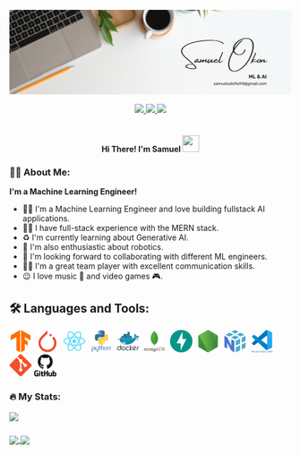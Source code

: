 
 ![](https://github.com/SammSwift/SammSwift/blob/main/img/my_banner.png)
 
<div id="badges" align="center">
  <a href="https://www.linkedin.com/in/samyyswift/">
    <img src="https://img.shields.io/badge/LinkedIn-blue?logo=linkedin&logoColor=white&style=flat-square"/>
  </a>
  
  
  <a href="https://www.youtube.com/channel/UCpcOwTBCN6vs5J3Zz6tkoqQ">
    <img src="https://img.shields.io/badge/YouTube-red?logo=youtube&logoColor=white&style=flat-square"/>
  </a>
  
  <a href="https://https://samswift-portfolio.vercel.app/">
    <img src="https://img.shields.io/badge/Portfolio-green?logo=appveyor&logoColor=white&style=flat-square"/>
  </a>
</div>

<div align="center", id="badges">
<img src="https://komarev.com/ghpvc/?username=SammSwift&style=flat-square&color=blue" alt=""/>
</div>


<h4 align = "center">
  Hi There! I'm Samuel
  <img src="https://media.giphy.com/media/hvRJCLFzcasrR4ia7z/giphy.gif" width="30px" height="30px"/>
</h4>


### 👨‍💻 **About Me:**

**I'm a Machine Learning Engineer!**

- 👨‍💻 I'm a Machine Learning Engineer and love building fullstack AI applications.
- 👨‍💻 I have full-stack experience with the MERN stack.
- ♻️ I'm currently learning about Generative AI.
- 🤖 I'm also enthusiastic about robotics.
- 👯 I'm looking forward to collaborating with different ML engineers.
- 👨‍💼 I'm a great team player with excellent communication skills.
- 😉 I love music 🎵 and video games 🎮.

## 🛠️ **Languages and Tools:**
  <div>
  <img src="https://github.com/devicons/devicon/blob/master/icons/tensorflow/tensorflow-original.svg" title="TF" alt="TF" width="40" height="40"/>&nbsp;
  <img src="https://github.com/devicons/devicon/blob/master/icons/pytorch/pytorch-original.svg" title="Python" alt="Python" width="40" height="40"/>&nbsp;
  <img src="https://github.com/devicons/devicon/blob/master/icons/react/react-original.svg" title="TF" alt="TF" width="40" height="40"/>&nbsp;
  <img src="https://github.com/devicons/devicon/blob/master/icons/python/python-original-wordmark.svg" title="Python" alt="Python" width="40" height="40"/>&nbsp;
  <img src="https://github.com/devicons/devicon/blob/master/icons/docker/docker-original-wordmark.svg" title="Python" alt="Python" width="40" height="40"/>&nbsp;
  <img src="https://github.com/devicons/devicon/blob/master/icons/mongodb/mongodb-original-wordmark.svg" title="Anaconda" alt="Anaconda" width="40" height="40"/>&nbsp;
  <img src="https://github.com/devicons/devicon/blob/master/icons/fastapi/fastapi-original.svg" title="Python" alt="Python" width="40" height="40"/>&nbsp;
  <img src="https://github.com/devicons/devicon/blob/master/icons/nodejs/nodejs-original.svg" title="Python" alt="Python" width="40" height="40"/>&nbsp;
  <img src="https://github.com/devicons/devicon/blob/master/icons/numpy/numpy-original.svg" title="Python" alt="Python" width="40" height="40"/>&nbsp;
  <img src="https://github.com/devicons/devicon/blob/master/icons/vscode/vscode-original-wordmark.svg" title="Anaconda" alt="Anaconda" width="40" height="40"/>&nbsp;
  <img src="https://github.com/devicons/devicon/blob/master/icons/git/git-original.svg" title="Git" **alt="Git" width="40" height="40"/>
  <img src="https://github.com/devicons/devicon/blob/master/icons/github/github-original-wordmark.svg" title="Github" **alt="Github" width="40" height="40"/>
  </div>
  

  ### 🔥 **My Stats:**
  
<a href="https://github.com/SammSwift/github-readme-stats">
  <img align="center" src="https://github-readme-stats.vercel.app/api/top-langs/?username=SammSwift&layout=compact&theme="vision-friendly-dark"/>
</a>

#####

<a href="(https://github.com/SammSwift/github-readme-stats">
  <img align="center" src="https://github-readme-stats.vercel.app/api?username=SammSwift&hide=issues&show_icons=true&theme=gruvbox"/>
</a>

<a href="https://git.io/streak-stats">
  <img align="center" src="http://github-readme-streak-stats.herokuapp.com?user=SammSwift&theme=gruvbox&date_format=M%20j%5B%2C%20Y%5D"/>
</a>

<!---
SammSwift/SammSwift is a ✨ special ✨ repository because its `README.md` (this file) appears on your GitHub profile.
You can click the Preview link to take a look at your changes.
--->
